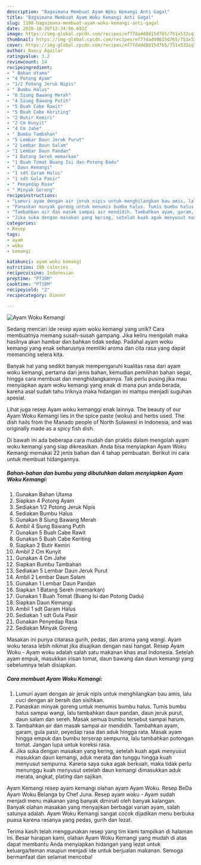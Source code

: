 ```yaml
---
description: "Bagaimana Membuat Ayam Woku Kemangi Anti Gagal"
title: "Bagaimana Membuat Ayam Woku Kemangi Anti Gagal"
slug: 1198-bagaimana-membuat-ayam-woku-kemangi-anti-gagal
date: 2020-10-30T12:34:56.692Z
image: https://img-global.cpcdn.com/recipes/ef77dadd8815d765/751x532cq70/ayam-woku-kemangi-foto-resep-utama.jpg
thumbnail: https://img-global.cpcdn.com/recipes/ef77dadd8815d765/751x532cq70/ayam-woku-kemangi-foto-resep-utama.jpg
cover: https://img-global.cpcdn.com/recipes/ef77dadd8815d765/751x532cq70/ayam-woku-kemangi-foto-resep-utama.jpg
author: Nancy Aguilar
ratingvalue: 3.2
reviewcount: 14
recipeingredient:
- " Bahan Utama"
- "4 Potong Ayam"
- "1/2 Potong Jeruk Nipis"
- " Bumbu Halus"
- "8 Siung Bawang Merah"
- "4 Siung Bawang Putih"
- "5 Buah Cabe Rawit"
- "5 Buah Cabe Keriting"
- "2 Butir Kemiri"
- "2 Cm Kunyit"
- "4 Cm Jahe"
- " Bumbu Tambahan"
- "5 Lembar Daun Jeruk Purut"
- "2 Lembar Daun Salam"
- "1 Lembar Daun Pandan"
- "1 Batang Sereh memarkan"
- "1 Buah Tomat Buang Isi dan Potong Dadu"
- " Daun Kemangi"
- "1 sdt Garam Halus"
- "1 sdt Gula Pasir"
- " Penyedap Rasa"
- " Minyak Goreng"
recipeinstructions:
- "Lumuri ayam dengan air jeruk nipis untuk menghilangkan bau amis, lalu cuci dengan air bersih dan sisihkan."
- "Panaskan minyak goreng untuk menumis bumbu halus. Tumis bumbu halus sampai wangi, lalu tambahkan daun pandan, daun jeruk purut, daun salam dan sereh. Masak semua bumbu tersebut sampai harum."
- "Tambahkan air dan masak sampai air mendidih. Tambahkan ayam, garam, gula pasir, peyedap rasa dan aduk hingga rata. Masak ayam hingga empuk dan bumbu terserap sempurna, lalu tambahkan potongan tomat. Jangan lupa untuk koreksi rasa."
- "Jika suka dengan masakan yang kering, setelah kuah agak menyusut masukkan daun kemangi, aduk merata dan tunggu hingga kuah menyusut sempurna. Karena saya suka agak berkuah, maka tidak perlu menunggu kuah menyusut setelah daun kemangi dimasukkan aduk merata, angkat, plating dan sajikan."
categories:
- Resep
tags:
- ayam
- woku
- kemangi

katakunci: ayam woku kemangi 
nutrition: 298 calories
recipecuisine: Indonesian
preptime: "PT30M"
cooktime: "PT38M"
recipeyield: "2"
recipecategory: Dinner

---
```



![Ayam Woku Kemangi](https://img-global.cpcdn.com/recipes/ef77dadd8815d765/751x532cq70/ayam-woku-kemangi-foto-resep-utama.jpg)

Sedang mencari ide resep ayam woku kemangi yang unik? Cara membuatnya memang susah-susah gampang. Jika keliru mengolah maka hasilnya akan hambar dan bahkan tidak sedap. Padahal ayam woku kemangi yang enak seharusnya memiliki aroma dan cita rasa yang dapat memancing selera kita.

Banyak hal yang sedikit banyak mempengaruhi kualitas rasa dari ayam woku kemangi, pertama dari jenis bahan, kemudian pemilihan bahan segar, hingga cara membuat dan menghidangkannya. Tak perlu pusing jika mau menyiapkan ayam woku kemangi yang enak di mana pun anda berada, karena asal sudah tahu triknya maka hidangan ini mampu menjadi suguhan spesial.

Lihat juga resep Ayam woku kemanggi enak lainnya. The beauty of our Ayam Woku Kemangi lies in the spice paste (woku) and herbs used. The dish hails from the Manado people of North Sulawesi in Indonesia, and was originally made as a spicy fish dish.


Di bawah ini ada beberapa cara mudah dan praktis dalam mengolah ayam woku kemangi yang siap dikreasikan. Anda bisa menyiapkan Ayam Woku Kemangi memakai 22 jenis bahan dan 4 tahap pembuatan. Berikut ini cara untuk membuat hidangannya.

<!--inarticleads1-->

##### Bahan-bahan dan bumbu yang dibutuhkan dalam menyiapkan Ayam Woku Kemangi:

1. Gunakan  Bahan Utama
1. Siapkan 4 Potong Ayam
1. Sediakan 1/2 Potong Jeruk Nipis
1. Sediakan  Bumbu Halus
1. Gunakan 8 Siung Bawang Merah
1. Ambil 4 Siung Bawang Putih
1. Gunakan 5 Buah Cabe Rawit
1. Gunakan 5 Buah Cabe Keriting
1. Siapkan 2 Butir Kemiri
1. Ambil 2 Cm Kunyit
1. Gunakan 4 Cm Jahe
1. Siapkan  Bumbu Tambahan
1. Sediakan 5 Lembar Daun Jeruk Purut
1. Ambil 2 Lembar Daun Salam
1. Gunakan 1 Lembar Daun Pandan
1. Siapkan 1 Batang Sereh (memarkan)
1. Gunakan 1 Buah Tomat (Buang Isi dan Potong Dadu)
1. Siapkan  Daun Kemangi
1. Ambil 1 sdt Garam Halus
1. Sediakan 1 sdt Gula Pasir
1. Gunakan  Penyedap Rasa
1. Sediakan  Minyak Goreng


Masakan ini punya citarasa gurih, pedas, dan aroma yang wangi. Ayam woku terasa lebih nikmat jika disajikan dengan nasi hangat. Resep Ayam Woku - Ayam woku adalah salah satu makanan khas asal Indonesia. Setelah ayam empuk, masukkan irisan tomat, daun bawang dan daun kemangi yang sebelumnya telah disiapkan. 

<!--inarticleads2-->

##### Cara membuat Ayam Woku Kemangi:

1. Lumuri ayam dengan air jeruk nipis untuk menghilangkan bau amis, lalu cuci dengan air bersih dan sisihkan.
1. Panaskan minyak goreng untuk menumis bumbu halus. Tumis bumbu halus sampai wangi, lalu tambahkan daun pandan, daun jeruk purut, daun salam dan sereh. Masak semua bumbu tersebut sampai harum.
1. Tambahkan air dan masak sampai air mendidih. Tambahkan ayam, garam, gula pasir, peyedap rasa dan aduk hingga rata. Masak ayam hingga empuk dan bumbu terserap sempurna, lalu tambahkan potongan tomat. Jangan lupa untuk koreksi rasa.
1. Jika suka dengan masakan yang kering, setelah kuah agak menyusut masukkan daun kemangi, aduk merata dan tunggu hingga kuah menyusut sempurna. Karena saya suka agak berkuah, maka tidak perlu menunggu kuah menyusut setelah daun kemangi dimasukkan aduk merata, angkat, plating dan sajikan.


Ayam Kemangi resep ayam kemangi olahan ayam Ayam Woku. Resep BeDa Ayam Woku Belanga by Chef Juna. Resep ayam woku - Ayam sudah menjadi menu makanan yang banyak diminati oleh banyak kalangan. Banyak olahan masakan yang menyajikan berbagai varian ayam, salah satunya adalah. Ayam Woku Kemangi sangat cocok dijadikan menu berbuka puasa karena rasanya yang pedas, gurih dan lezat. 

Terima kasih telah menggunakan resep yang tim kami tampilkan di halaman ini. Besar harapan kami, olahan Ayam Woku Kemangi yang mudah di atas dapat membantu Anda menyiapkan hidangan yang lezat untuk keluarga/teman maupun menjadi ide untuk berjualan makanan. Semoga bermanfaat dan selamat mencoba!
